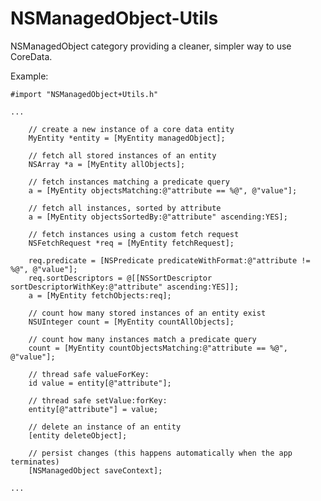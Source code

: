 NSManagedObject-Utils
=====================

NSManagedObject category providing a cleaner, simpler way to use CoreData.

Example:

    #import "NSManagedObject+Utils.h"

    ...

        // create a new instance of a core data entity
        MyEntity *entity = [MyEntity managedObject];

        // fetch all stored instances of an entity
        NSArray *a = [MyEntity allObjects];
    
        // fetch instances matching a predicate query
        a = [MyEntity objectsMatching:@"attribute == %@", @"value"];
    
        // fetch all instances, sorted by attribute
        a = [MyEntity objectsSortedBy:@"attribute" ascending:YES];
    
        // fetch instances using a custom fetch request
        NSFetchRequest *req = [MyEntity fetchRequest];
    
        req.predicate = [NSPredicate predicateWithFormat:@"attribute != %@", @"value"];
        req.sortDescriptors = @[[NSSortDescriptor sortDescriptorWithKey:@"attribute" ascending:YES]];
        a = [MyEntity fetchObjects:req];
        
        // count how many stored instances of an entity exist
        NSUInteger count = [MyEntity countAllObjects];
        
        // count how many instances match a predicate query
        count = [MyEntity countObjectsMatching:@"attribute == %@", @"value"];

        // thread safe valueForKey:
        id value = entity[@"attribute"];

        // thread safe setValue:forKey:
        entity[@"attribute"] = value;        

        // delete an instance of an entity
        [entity deleteObject];
        
        // persist changes (this happens automatically when the app terminates)
        [NSManagedObject saveContext];
        
    ...
    
